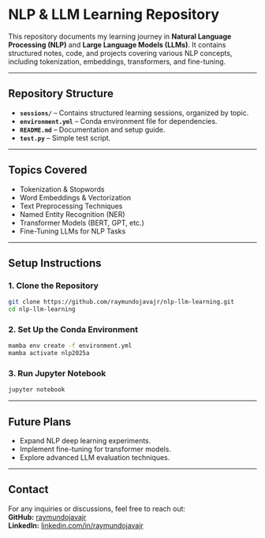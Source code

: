 # NLP & LLM Learning Repository

This repository documents my learning journey in **Natural Language Processing (NLP)** and **Large Language Models (LLMs)**. It contains structured notes, code, and projects covering various NLP concepts, including tokenization, embeddings, transformers, and fine-tuning.

---

## Repository Structure

- **`sessions/`** – Contains structured learning sessions, organized by topic.  
- **`environment.yml`** – Conda environment file for dependencies.  
- **`README.md`** – Documentation and setup guide.  
- **`test.py`** – Simple test script.  

---

## Topics Covered

- Tokenization & Stopwords  
- Word Embeddings & Vectorization  
- Text Preprocessing Techniques  
- Named Entity Recognition (NER)  
- Transformer Models (BERT, GPT, etc.)  
- Fine-Tuning LLMs for NLP Tasks  

---

## Setup Instructions

### 1. Clone the Repository
```sh
git clone https://github.com/raymundojavajr/nlp-llm-learning.git
cd nlp-llm-learning
```

### 2. Set Up the Conda Environment
```sh
mamba env create -f environment.yml
mamba activate nlp2025a
```

### 3. Run Jupyter Notebook
```sh
jupyter notebook
```

---

## Future Plans

- Expand NLP deep learning experiments.  
- Implement fine-tuning for transformer models.  
- Explore advanced LLM evaluation techniques.  

---

## Contact

For any inquiries or discussions, feel free to reach out:  
**GitHub:** [raymundojavajr](https://github.com/raymundojavajr)  
**LinkedIn:** [linkedin.com/in/raymundojavajr](www.linkedin.com/in/raymundo-java-jr-aba81ba9)  
